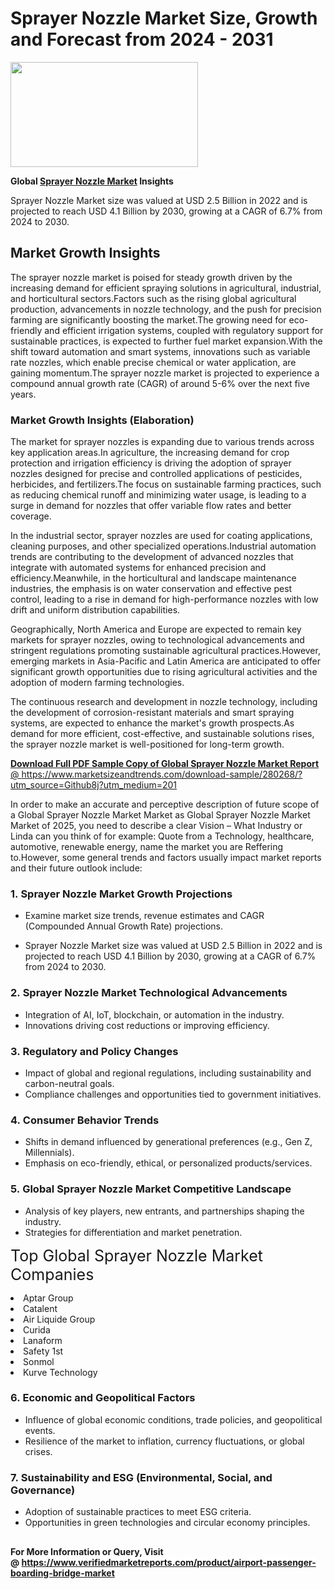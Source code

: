 <H1>Sprayer Nozzle Market Size, Growth and Forecast from 2024 - 2031</H1><img class="aligncenter size-medium wp-image-584254" src="https://thirdeyenews.in/wp-content/uploads/2024/09/Global-Market-Research-300x168.jpeg" alt="" width="300" height="168" /><p><strong>Global&nbsp;<a href="https://www.marketsizeandtrends.com/download-sample/280268/?utm_source=Github8j?utm_medium=201">Sprayer Nozzle Market</a> Insights</strong></p><p>Sprayer Nozzle Market size was valued at USD 2.5 Billion in 2022 and is projected to reach USD 4.1 Billion by 2030, growing at a CAGR of 6.7% from 2024 to 2030.</p><p><h2>Market Growth Insights</h2> <p>The sprayer nozzle market is poised for steady growth driven by the increasing demand for efficient spraying solutions in agricultural, industrial, and horticultural sectors.Factors such as the rising global agricultural production, advancements in nozzle technology, and the push for precision farming are significantly boosting the market.The growing need for eco-friendly and efficient irrigation systems, coupled with regulatory support for sustainable practices, is expected to further fuel market expansion.With the shift toward automation and smart systems, innovations such as variable rate nozzles, which enable precise chemical or water application, are gaining momentum.The sprayer nozzle market is projected to experience a compound annual growth rate (CAGR) of around 5-6% over the next five years.</p> <p><a href="sample-link"></a></p> <h3>Market Growth Insights (Elaboration)</h3> <p>The market for sprayer nozzles is expanding due to various trends across key application areas.In agriculture, the increasing demand for crop protection and irrigation efficiency is driving the adoption of sprayer nozzles designed for precise and controlled applications of pesticides, herbicides, and fertilizers.The focus on sustainable farming practices, such as reducing chemical runoff and minimizing water usage, is leading to a surge in demand for nozzles that offer variable flow rates and better coverage.</p> <p>In the industrial sector, sprayer nozzles are used for coating applications, cleaning purposes, and other specialized operations.Industrial automation trends are contributing to the development of advanced nozzles that integrate with automated systems for enhanced precision and efficiency.Meanwhile, in the horticultural and landscape maintenance industries, the emphasis is on water conservation and effective pest control, leading to a rise in demand for high-performance nozzles with low drift and uniform distribution capabilities.</p> <p>Geographically, North America and Europe are expected to remain key markets for sprayer nozzles, owing to technological advancements and stringent regulations promoting sustainable agricultural practices.However, emerging markets in Asia-Pacific and Latin America are anticipated to offer significant growth opportunities due to rising agricultural activities and the adoption of modern farming technologies.</p> <p>The continuous research and development in nozzle technology, including the development of corrosion-resistant materials and smart spraying systems, are expected to enhance the market's growth prospects.As demand for more efficient, cost-effective, and sustainable solutions rises, the sprayer nozzle market is well-positioned for long-term growth.</p> <p><a href="get-more-link"></p><p><span class=""><strong>Download Full PDF Sample Copy of Global Sprayer Nozzle Market Report</strong> @ <a href="https://www.marketsizeandtrends.com/download-sample/280268/?utm_source=Github8j?utm_medium=201" target="_blank">https://www.marketsizeandtrends.com/download-sample/280268/?utm_source=Github8j?utm_medium=201</a></span></p><p>In order to make an accurate and perceptive description of future scope of a Global&nbsp;Sprayer Nozzle Market Market as Global&nbsp;Sprayer Nozzle Market Market of 2025, you need to describe a clear Vision &ndash; What Industry or Linda can you think of for example: Quote from a Technology, healthcare, automotive, renewable energy, name the market you are Reffering to.However, some general trends and factors usually impact market reports and their future outlook include:</p><h3>1.&nbsp;<strong>Sprayer Nozzle Market Growth Projections</strong></h3><ul><li>Examine market size trends, revenue estimates and CAGR (Compounded Annual Growth Rate) projections.</li><li><p>Sprayer Nozzle Market size was valued at USD 2.5 Billion in 2022 and is projected to reach USD 4.1 Billion by 2030, growing at a CAGR of 6.7% from 2024 to 2030.</p></li></ul><h3>2.&nbsp;<strong>Sprayer Nozzle Market Technological Advancements</strong></h3><ul><li>Integration of AI, IoT, blockchain, or automation in the industry.</li><li>Innovations driving cost reductions or improving efficiency.</li></ul><h3>3.&nbsp;<strong>Regulatory and Policy Changes</strong></h3><ul><li>Impact of global and regional regulations, including sustainability and carbon-neutral goals.</li><li>Compliance challenges and opportunities tied to government initiatives.</li></ul><h3>4.&nbsp;<strong>Consumer Behavior Trends</strong></h3><ul><li>Shifts in demand influenced by generational preferences (e.g., Gen Z, Millennials).</li><li>Emphasis on eco-friendly, ethical, or personalized products/services.</li></ul><h3>5.&nbsp;<strong>Global Sprayer Nozzle Market Competitive Landscape</strong></h3><ul><li>Analysis of key players, new entrants, and partnerships shaping the industry.</li><li>Strategies for differentiation and market penetration.</li></ul><p data-pm-slice="1 1 []"><span style="color: inherit; font-family: inherit; font-size: 25px;">Top Global Sprayer Nozzle Market Companies</span></p><div class="" data-test-id=""><p><li>Aptar Group</li><li> Catalent</li><li> Air Liquide Group</li><li> Curida</li><li> Lanaform</li><li> Safety 1st</li><li> Sonmol</li><li> Kurve Technology</li></p></div><h3>6.&nbsp;<strong>Economic and Geopolitical Factors</strong></h3><ul><li>Influence of global economic conditions, trade policies, and geopolitical events.</li><li>Resilience of the market to inflation, currency fluctuations, or global crises.</li></ul><h3>7.&nbsp;<strong>Sustainability and ESG (Environmental, Social, and Governance)</strong></h3><ul><li>Adoption of sustainable practices to meet ESG criteria.</li><li>Opportunities in green technologies and circular economy principles.</li></ul><h2><strong style="font-size: 14px;">For More Information or Query, Visit @&nbsp;</strong><a style="background-color: #ffffff; font-size: 14px;" href="https://www.marketsizeandtrends.com/report/sprayer-nozzle-market/" target="_blank">https://www.verifiedmarketreports.com/product/airport-passenger-boarding-bridge-market</a></h2>